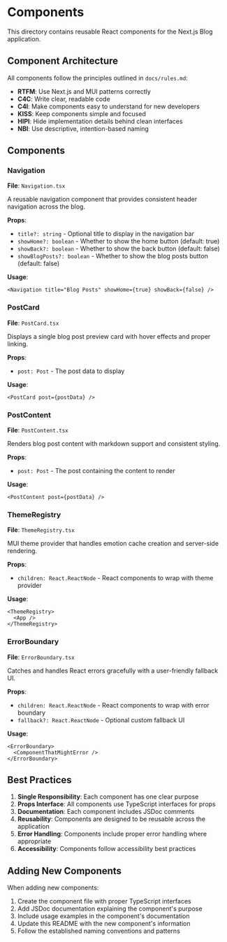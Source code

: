# Components

This directory contains reusable React components for the Next.js Blog application.

## Component Architecture

All components follow the principles outlined in `docs/rules.md`:

- **RTFM**: Use Next.js and MUI patterns correctly
- **C4C**: Write clear, readable code
- **C4I**: Make components easy to understand for new developers
- **KISS**: Keep components simple and focused
- **HIPI**: Hide implementation details behind clean interfaces
- **NBI**: Use descriptive, intention-based naming

## Components

### Navigation
**File**: `Navigation.tsx`

A reusable navigation component that provides consistent header navigation across the blog.

**Props**:
- `title?: string` - Optional title to display in the navigation bar
- `showHome?: boolean` - Whether to show the home button (default: true)
- `showBack?: boolean` - Whether to show the back button (default: false)
- `showBlogPosts?: boolean` - Whether to show the blog posts button (default: false)

**Usage**:
```tsx
<Navigation title="Blog Posts" showHome={true} showBack={false} />
```

### PostCard
**File**: `PostCard.tsx`

Displays a single blog post preview card with hover effects and proper linking.

**Props**:
- `post: Post` - The post data to display

**Usage**:
```tsx
<PostCard post={postData} />
```

### PostContent
**File**: `PostContent.tsx`

Renders blog post content with markdown support and consistent styling.

**Props**:
- `post: Post` - The post containing the content to render

**Usage**:
```tsx
<PostContent post={postData} />
```

### ThemeRegistry
**File**: `ThemeRegistry.tsx`

MUI theme provider that handles emotion cache creation and server-side rendering.

**Props**:
- `children: React.ReactNode` - React components to wrap with theme provider

**Usage**:
```tsx
<ThemeRegistry>
  <App />
</ThemeRegistry>
```

### ErrorBoundary
**File**: `ErrorBoundary.tsx`

Catches and handles React errors gracefully with a user-friendly fallback UI.

**Props**:
- `children: React.ReactNode` - React components to wrap with error boundary
- `fallback?: React.ReactNode` - Optional custom fallback UI

**Usage**:
```tsx
<ErrorBoundary>
  <ComponentThatMightError />
</ErrorBoundary>
```

## Best Practices

1. **Single Responsibility**: Each component has one clear purpose
2. **Props Interface**: All components use TypeScript interfaces for props
3. **Documentation**: Each component includes JSDoc comments
4. **Reusability**: Components are designed to be reusable across the application
5. **Error Handling**: Components include proper error handling where appropriate
6. **Accessibility**: Components follow accessibility best practices

## Adding New Components

When adding new components:

1. Create the component file with proper TypeScript interfaces
2. Add JSDoc documentation explaining the component's purpose
3. Include usage examples in the component's documentation
4. Update this README with the new component's information
5. Follow the established naming conventions and patterns 